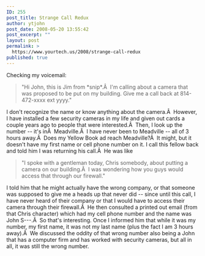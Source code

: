 ```yaml
---
ID: 255
post_title: Strange Call Redux
author: ytjohn
post_date: 2008-05-20 13:55:42
post_excerpt: ""
layout: post
permalink: >
  https://www.yourtech.us/2008/strange-call-redux
published: true
---
```

Checking my voicemail:

<blockquote>"Hi John, this is Jim from *snip*.Â  I'm calling about a camera that was proposed to be put on my building. Give me a call back at 814-472-xxxx ext yyyy."</blockquote>

I don't recognize the name or know anything about the camera.Â  However, I have installed a few security cameras in my life and given out cards a couple years ago to people that were interested.Â  Then, I look up the number -- it's inÂ  Meadville.Â  I have never been to Meadville -- all of 3 hours away.Â  Does my Yellow Book ad reach Meadville?Â  It might, but it doesn't have my first name or cell phone number on it.
I call this fellow back and told him I was returning his call.Â  He was like

<blockquote>"I spoke with a gentleman today, Chris somebody, about putting a camera on our building.Â  I was wondering how you guys would access that through our firewall."</blockquote>

I told him that he might actually have the wrong company, or that someone was supposed to give me a heads up that never did -- since until this call, I have never heard of their company or that I would have to access their camera through their firewall.Â  He then consulted a printed out email (from that Chris character) which had my cell phone number and the name was John S---.Â  So that's interesting.
Once I informed him that while it was my number, my first name, it was not my last name (plus the fact I am 3 hours away).Â  We discussed the oddity of that wrong number also being a John that has a computer firm and has worked with security cameras, but all in all, it was still the wrong number.